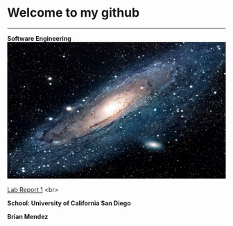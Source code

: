 # Welcome to my github
---
**Software Engineering**
![Image](image.jpeg)

[Lab Report 1](lab-report-1-week-2.md) <br\>

**School: University of California San Diego**

**Brian Mendez**
